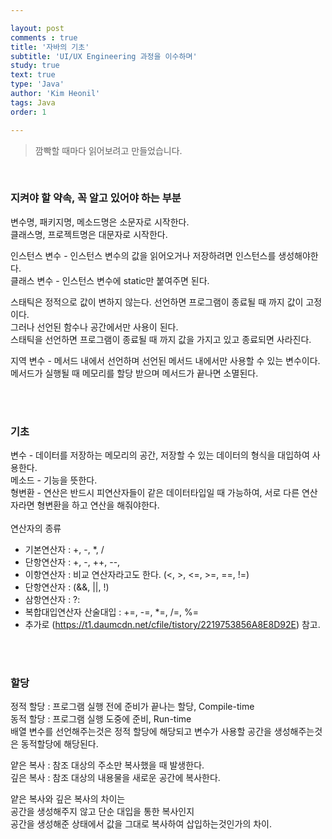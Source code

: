 ```yaml
---

layout: post
comments : true
title: '자바의 기초'
subtitle: 'UI/UX Engineering 과정을 이수하며'
study: true
text: true
type: 'Java'
author: 'Kim Heonil'
tags: Java
order: 1

---
```


> 깜빡할 때마다 읽어보려고 만들었습니다. <br>

<p></p><br>

### 지켜야 할 약속, 꼭 알고 있어야 하는 부분

변수명, 패키지명, 메소드명은 소문자로 시작한다.<br>
클래스명, 프로젝트명은 대문자로 시작한다.<br>

인스턴스 변수 - 인스턴스 변수의 값을 읽어오거나 저장하려면 인스턴스를 생성해야한다. <br>
클래스 변수 - 인스턴스 변수에 static만 붙여주면 된다.

스태틱은 정적으로 값이 변하지 않는다. 선언하면 프로그램이 종료될 때 까지 값이 고정이다. <br>
그러나 선언된 함수나 공간에서만 사용이 된다. <br>
스태틱을 선언하면 프로그램이 종료될 때 까지 값을 가지고 있고 종료되면 사라진다. <br>

지역 변수 - 메서드 내에서 선언하며 선언된 메서드 내에서만 사용할 수 있는 변수이다.<br>
메서드가 실행될 때 메모리를 할당 받으며 메서드가 끝나면 소멸된다.<br>

<br><br>

### 기초

변수 - 데이터를 저장하는 메모리의 공간, 저장할 수 있는 데이터의 형식을 대입하여 사용한다. <br>
메소드 - 기능을 뜻한다. <br>
형변환 - 연산은 반드시 피연산자들이 같은 데이터타입일 때 가능하여, 서로 다른 연산자라면 형변환을 하고 연산을 해줘야한다. <br>
<br>
연산자의 종류 <br>
 + 기본연산자 : +, -, *, / <br>
 + 단항연산자 : +, -, ++, --, <br>
 + 이항연산자 : 비교 연산자라고도 한다. (<, >, <=, >=, ==, !=) <br>
 + 단항연산자 : (&&, ||, !) <br>
 + 삼항연산자 : ?: <br>
 + 복합대입연산자 산술대입 : +=, -=, *=, /=, %= <br>
 + 추가로 (https://t1.daumcdn.net/cfile/tistory/2219753856A8E8D92E) 참고. <br>

<br><br>

### 할당

정적 할당 : 프로그램 실행 전에 준비가 끝나는 할당, Compile-time <br>
동적 할당 : 프로그램 실행 도중에 준비, Run-time <br>
배열 변수를 선언해주는것은 정적 할당에 해당되고 변수가 사용할 공간을 생성해주는것은 동적할당에 해당된다. <br>

얕은 복사 : 참조 대상의 주소만 복사했을 때 발생한다. <br>
깊은 복사 : 참조 대상의 내용물을 새로운 공간에 복사한다. <br>

얕은 복사와 깊은 복사의 차이는 <br>
공간을 생성해주지 않고 단순 대입을 통한 복사인지 <br>
공간을 생성해준 상태에서 값을 그대로 복사하여 삽입하는것인가의 차이. <br>

<br><br>